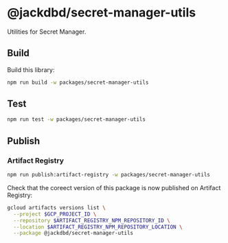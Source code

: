 # @jackdbd/secret-manager-utils

Utilities for Secret Manager.

## Build

Build this library:

```sh
npm run build -w packages/secret-manager-utils
```

## Test

```sh
npm run test -w packages/secret-manager-utils
```

## Publish

### Artifact Registry

```sh
npm run publish:artifact-registry -w packages/secret-manager-utils
```

Check that the coreect version of this package is now published on Artifact Registry:

```sh
gcloud artifacts versions list \
  --project $GCP_PROJECT_ID \
  --repository $ARTIFACT_REGISTRY_NPM_REPOSITORY_ID \
  --location $ARTIFACT_REGISTRY_NPM_REPOSITORY_LOCATION \
  --package @jackdbd/secret-manager-utils
```
